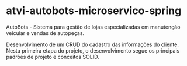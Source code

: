 # atvi-autobots-microservico-spring
AutoBots - Sistema para gestão de lojas especializadas em manutenção veicular e vendas de autopeças. 

Desenvolvimento de um CRUD do cadastro das informações do cliente.
Nesta primeira etapa do projeto, o desenvolvimento segue os principais padrões de projeto e conceitos SOLID.
